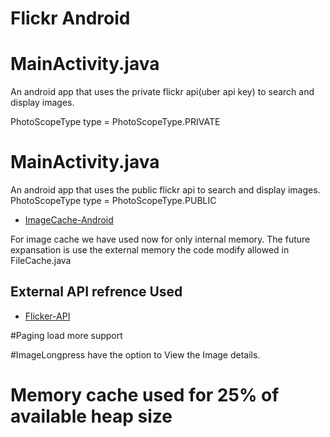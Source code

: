 # Flickr Android

 
 # MainActivity.java
  An android app that uses the private flickr api(uber api key) to search and display images.
  
  PhotoScopeType type = PhotoScopeType.PRIVATE
 
 
# MainActivity.java
An android app that uses the public flickr api to search and display images.
 PhotoScopeType type = PhotoScopeType.PUBLIC

- [ImageCache-Android](https://developer.android.com/topic/performance/graphics/cache-bitmap#java)

For image cache we have used now for only internal memory.  The future expansation is use the external memory the code modify allowed in FileCache.java

## External API refrence Used

- [Flicker-API](https://www.flickr.com/services/api/flickr.photos.search.html)

#Paging load more support

#ImageLongpress have the option to View the Image details.
# Memory cache used for 25% of available heap size
